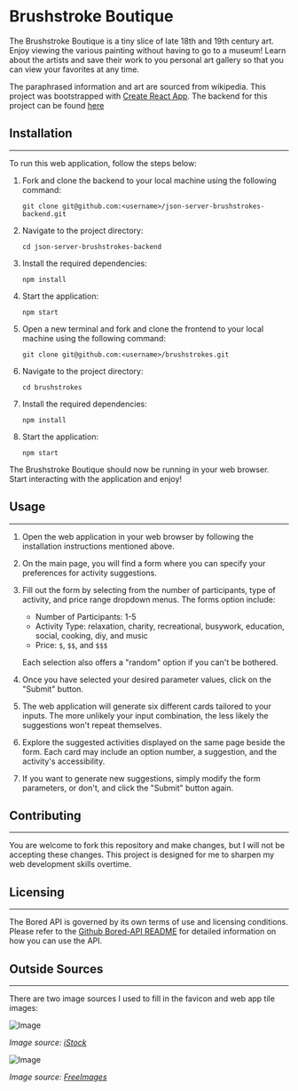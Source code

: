 # Brushstroke Boutique

The Brushstroke Boutique is a tiny slice of late 18th and 19th century art. Enjoy viewing the 
various painting without having to go to a museum! Learn about the artists and save their work
to you personal art gallery so that you can view your favorites at any time. 

The paraphrased information and art are sourced from wikipedia. This project was bootstrapped with [Create React App](https://github.com/facebook/create-react-app).
The backend for this project can be found [here](https://github.com/fullstackstorm/json-server-brushstrokes-backend)

## Installation 
---

To run this web application, follow the steps below:

1. Fork and clone the backend to your local machine using the following command:

   ```shell
   git clone git@github.com:<username>/json-server-brushstrokes-backend.git
   ```
2. Navigate to the project directory:

   ```shell
   cd json-server-brushstrokes-backend
   ``` 
3. Install the required dependencies:

   ```shell
   npm install
   ```
4. Start the application:

   ```shell
   npm start
   ```
5. Open a new terminal and fork and clone the frontend to your local machine using the following command:

   ```shell
   git clone git@github.com:<username>/brushstrokes.git
   ```
6. Navigate to the project directory:

   ```shell
   cd brushstrokes
   ```
7. Install the required dependencies:

   ```shell
   npm install
   ```
8. Start the application:

   ```shell
   npm start
   ```

The Brushstroke Boutique should now be running in your web browser. Start interacting with the application and enjoy!

## Usage
---

1. Open the web application in your web browser by following the installation instructions mentioned above.

2. On the main page, you will find a form where you can specify your preferences for activity suggestions.

3. Fill out the form by selecting from the number of participants, type of activity, and price range dropdown menus. The forms option include:

   - Number of Participants: 1-5
   - Activity Type: relaxation, charity, recreational, busywork, education, social, cooking, diy, and music
   - Price: `$`, `$$`, and `$$$`

   Each selection also offers a "random" option if you can't be bothered.

4. Once you have selected your desired parameter values, click on the "Submit" button.

5. The web application will generate six different cards tailored to your inputs. The more unlikely your input combination,
the less likely the suggestions won't repeat themselves.

6. Explore the suggested activities displayed on the same page beside the form. Each card may include an option number, a suggestion, and the activity's accessibility.

7. If you want to generate new suggestions, simply modify the form parameters, or don't, and click the "Submit" button again.

## Contributing
---

You are welcome to fork this repository and make changes, but I will not be accepting these changes.
This project is designed for me to sharpen my web development skills overtime.

## Licensing
---

The Bored API is governed by its own terms of use and licensing conditions. Please refer to the [Github Bored-API README](https://github.com/drewthoennes/Bored-API) for detailed information on how you can use the API.


## Outside Sources
---

There are two image sources I used to fill in the favicon and web app tile images:

![Image](https://media.istockphoto.com/vectors/human-brain-icon-vector-vector-id1005384502?b=1&k=6&m=1005384502&s=170x170&h=PdOvg3W7e4zhojBKV3mvXjzU4AA2m1Z9eN63bs_C6Vc=)

*Image source: [iStock](https://www.istockphoto.com/)*

![Image](https://images.freeimages.com/fic/images/icons/2711/free_icons_for_windows8_metro/128/brain.png?ref=findicons)

*Image source: [FreeImages](https://www.freeimages.com/)*
